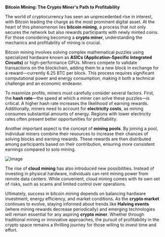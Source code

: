 **Bitcoin Mining: The Crypto Miner's Path to Profitability**

The world of cryptocurrency has seen an unprecedented rise in interest, with Bitcoin leading the charge as the most prominent digital asset. At the heart of this phenomenon lies **bitcoin mining**, a process that not only secures the network but also rewards participants with newly minted coins. For those considering becoming a **crypto miner**, understanding the mechanics and profitability of mining is crucial.

Bitcoin mining involves solving complex mathematical puzzles using specialized hardware known as **ASICs (Application-Specific Integrated Circuits)** or high-performance GPUs. Miners compete to validate transactions on the blockchain, adding them to a new block in exchange for a reward—currently 6.25 BTC per block. This process requires significant computational power and energy consumption, making it both a technical challenge and an economic endeavor.

To maximize profits, miners must carefully consider several factors. First, the **hash rate**—the speed at which a miner can solve these puzzles—is critical. A higher hash rate increases the likelihood of earning rewards. Additionally, miners need to account for **electricity costs**, as mining consumes substantial amounts of energy. Regions with lower electricity rates often present better opportunities for profitability.

Another important aspect is the concept of **mining pools**. By joining a pool, individual miners combine their resources to increase their chances of solving blocks and earning rewards. These rewards are then distributed among participants based on their contribution, ensuring more consistent earnings compared to solo mining.

![Image](https://github.com/user-attachments/assets/31692037-0104-4703-abd1-696b6a7dd41b)

The rise of **cloud mining** has also introduced new possibilities. Instead of investing in physical hardware, individuals can rent mining power from remote data centers. While convenient, cloud mining comes with its own set of risks, such as scams and limited control over operations.

Ultimately, success in bitcoin mining depends on balancing hardware investment, energy efficiency, and market conditions. As the **crypto market** continues to evolve, staying informed about trends like **Halving events** (where mining rewards decrease periodically) and emerging technologies will remain essential for any aspiring **crypto miner**. Whether through traditional mining or innovative approaches, the pursuit of profitability in the crypto space remains a thrilling journey for those willing to invest time and effort.